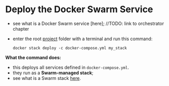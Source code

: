 # Deploy the Docker Swarm Service

- see what is a Docker Swarm service [here]; //TODO: link to orchestrator chapter
- enter the root [project](../maven-project/download/download.md) folder with a terminal and run this command:

    ```commandline
    docker stack deploy -c docker-compose.yml my_stack
    ```

**What the command does:**
- this deploys all services defined in `docker-compose.yml`.
- they run as a **Swarm-managed stack**;
- see what is a Swarm stack [here](../../../../../../../../orchestrator/docker-swarm/index.md).
